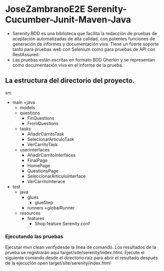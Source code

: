 # JoseZambranoE2E Serenity-Cucumber-Junit-Maven-Java
* Serenity BDD es una biblioteca que facilita la redacción de pruebas de aceptación automatizadas de alta calidad, con potentes funciones de generación de informes y documentación viva. Tiene un fuerte soporte tanto para pruebas web con Selenium como para pruebas de API con RestAssured.
* Las pruebas están escritas en formato BDD Gherkin y se representan como documentación viva en el informe de la prueba.
## La estructura del directorio del proyecto.
src
  + main
    +java
      + models
      + questions
          + FinQuestions
          + FromQuestions
      + tasks
          + AñadirCarritoTask
          + SelecionarArticuloTask
          + VerCarritoTask
      + userinterfaces
          + AñadirCarritoInterfaces
          + FinalPage
          + HomePage
          + QuestionsPage
          + SeleccionarArticuloInterface
          + VerCarritoInterace
  + test
    + java                          
      + glues                  
         + glueStep
      + runners
          +globalRunner 
    + resources
      + features                    
        + Shop.feature
      Serenity.conf
### Ejecutando las pruebas
Ejecutar mvn clean verifydesde la línea de comando.
Los resultados de la prueba se registrarán aquí target/site/serenity/index.html. Ejecute el siguiente comando desde el directorio raíz para abrir el resultado después de la ejecución
open target/site/serenity/index.html 
